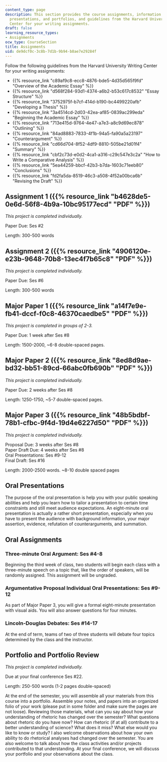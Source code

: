 ```yaml
---
content_type: page
description: This section provides the course assignments, information on oral assignments,
  presentations, and portfolios, and guidelines from the Harvard University Writing
  Center for your writing assignments.
draft: false
learning_resource_types:
- Assignments
ocw_type: CourseSection
title: Assignments
uid: de9dcf0c-3c8b-7d1b-9b94-b8ae7e29284f
---
```

Follow the following guidelines from the Harvard University Writing Center for your writing assignments:

- {{% resource_link "c89af9c8-ecc8-4876-bde5-4d35d565f9fd" "Overview of the Academic Essay" %}}
- {{% resource_link "d568f284-93d1-4374-a6b2-b53c617c8532" "Essay Structure" %}}
- {{% resource_link "3752975f-b7cf-414d-b190-bc4499220afb" "Developing a Thesis" %}}
- {{% resource_link "3a4514cd-2d03-42ea-af85-0839ac299eda" "Beginning the Academic Essay" %}}
- {{% resource_link "713e415d-9764-4e47-a7e3-a8c9d69ec878" "Outlining" %}}
- {{% resource_link "84ad8883-7833-4f1b-94a5-fa90a5a23197" "Counterargument" %}}
- {{% resource_link "cd66d704-8f52-4df9-8810-505be21d01f4" "Summary" %}}
- {{% resource_link "cbf2c73d-e0d2-4ca1-a316-c29c547e3c2a" "How to Write a Comparative Analysis" %}}
- {{% resource_link "5ea44259-bbcf-42b3-b7da-1603c71eeb80" "Conclusions" %}}
- {{% resource_link "fd2fa5da-8519-46c3-a508-4f52a00bca6b" "Revising the Draft" %}}

## Assignment 1 ({{% resource_link "b4628de5-0e6d-56f8-4b9a-10bc95177ecd" "PDF" %}})

*This project is completed individually.* 

Paper Due: Ses #2 

Length: 300-500 words

## Assignment 2 ({{% resource_link "4906120e-e23b-9648-70b8-13ec4f7b65c8" "PDF" %}})

*This project is completed individually.*

Paper Due: Ses #6 

Length: 300-500 words

## Major Paper 1 ({{% resource_link "a14f7e9e-fb41-dccf-f0c8-46370caedbe5" "PDF" %}})

*This project is completed in groups of 2-3.*

Paper Due: 1 week after Ses #8 

Length: 1500-2000, ~6-8 double-spaced pages.

## Major Paper 2 ({{% resource_link "8ed8d9ae-bd32-bb51-89cd-66abc0fb690b" "PDF" %}})

*This project is completed individually.*

Paper Due: 2 weeks after Ses #8 

Length: 1250-1750, ~5-7 double-spaced pages.

## Major Paper 3 ({{% resource_link "48b5bdbf-78b1-cfbc-9f4d-19d4e6227d50" "PDF" %}})

*This project is completed individually.*

Proposal Due: 3 weeks after Ses #8    
Paper Draft Due: 4 weeks after Ses #8    
Oral Presentations: Ses #9-12    
Final Draft: Ses #16 

Length: 2000-2500 words. ~8-10 double spaced pages

## Oral Presentations

The purpose of the oral presentation is help you with your public speaking abilities and help you learn how to tailor a presentation to certain time constraints and still meet audience expectations. An eight-minute oral presentation is actually a rather short presentation, especially when you have to present the audience with background information, your major assertion, evidence, refutation of counterarguments, and summation.

## Oral Assignments

### Three-minute Oral Argument: Ses #4-8

Beginning the third week of class, two students will begin each class with a three-minute speech on a topic that, like the order of speakers, will be randomly assigned. This assignment will be ungraded.

### Argumentative Proposal Individual Oral Presentations: Ses #9-12

As part of Major Paper 3, you will give a formal eight-minute presentation with visual aids. You will also answer questions for four minutes.

### Lincoln-Douglas Debates: Ses #14-17

At the end of term, teams of two of three students will debate four topics determined by the class and the instructor.

## Portfolio and Portfolio Review

*This project is completed individually.*

Due at your final conference Ses #22. 

Length: 250-500 words (1-2 pages double-spaced)

At the end of the semester, you will assemble all your materials from this course into a portfolio. Assemble your notes, and papers into an organized folio of your work (please put in some folder and make sure the pages are not loose). Reviewing those materials, what can you say about how your understanding of rhetoric has changed over the semester? What questions about rhetoric do you have now? How can rhetoric (if at all) contribute to a better understanding of science? What does it miss? What else would you like to know or study? I also welcome observations about how your own ability to do rhetorical analyses had changed over the semester. You are also welcome to talk about how the class activities and/or projects contributed to that understanding. At your final conference, we will discuss your portfolio and your observations about the class.